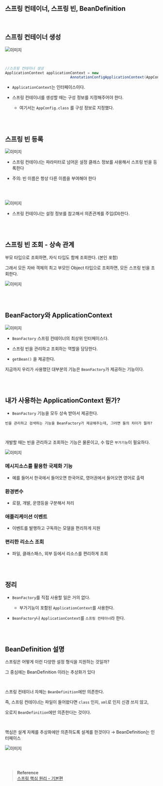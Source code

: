 ## 스프링 컨테이너, 스프링 빈, BeanDefinition

<br/>

## 스프링 컨테이너 생성

![이미지](/programming/img/입문30.PNG)

<br/>


```java
//스프링 컨테이너 생성
ApplicationContext applicationContext = new 
                              AnnotationConfigApplicationContext(AppConfig.class);
```

- `ApplicationContext`는 인터페이스이다.

- 스프링 컨테이너를 생성할 때는 구성 정보를 지정해주어야 한다.

    - 여기서는 `AppConfig.class` 를 구성 정보로 지정했다.

<br/><br/>

## 스프링 빈 등록

![이미지](/programming/img/입문31.PNG)

- 스프링 컨테이너는 파라미터로 넘어온 설정 클래스 정보를 사용해서 스프링 빈을 등록한다

- 주의: 빈 이름은 항상 다른 이름을 부여해야 한다

<br/><br/>

![이미지](/programming/img/입문32.PNG)

- 스프링 컨테이너는 설정 정보를 참고해서 의존관계를 주입(DI)한다.

<br/><br/>

## 스프링 빈 조회 - 상속 관계

부모 타입으로 조회하면, 자식 타입도 함께 조회한다. (본인 포함)

그래서 모든 자바 객체의 최고 부모인 Object 타입으로 조회하면, 모든 스프링 빈을 조회한다.

![이미지](/programming/img/입문33.PNG)

<br/><br/>

## BeanFactory와 ApplicationContext

![이미지](/programming/img/입문34.PNG)

- `BeanFactory` 스프링 컨테이너의 최상위 인터페이스다.

- 스프링 빈을 관리하고 조회하는 역할을 담당한다.
- `getBean()` 을 제공한다.

지금까지 우리가 사용했던 대부분의 기능은 `BeanFactory`가 제공하는 기능이다.

<br/><br/>

## 내가 사용하는 ApplicationContext 뭔가?

- `BeanFactory` 기능을 모두 상속 받아서 제공한다.

```
빈을 관리하고 검색하는 기능을 BeanFactory가 제공해주는데, 그러면 둘의 차이가 뭘까?
```

<br/>

개발할 때는 빈을 관리하고 조회하는 기능은 물론이고, 수 많은 `부가기능`이 필요하다.

![이미지](/programming/img/입문35.PNG)

### 메시지소스를 활용한 국제화 기능

- 예를 들어서 한국에서 들어오면 한국어로, 영어권에서 들어오면 영어로 출력

### 환경변수

- 로컬, 개발, 운영등을 구분해서 처리

### 애플리케이션 이벤트

- 이벤트를 발행하고 구독하는 모델을 편리하게 지원

### 편리한 리소스 조회

- 파일, 클래스패스, 외부 등에서 리소스를 편리하게 조회

<br/><br/>

## 정리

- `BeanFactory`를 직접 사용할 일은 거의 없다.

    - 부가기능이 포함된 `ApplicationContext`를 사용한다.

- `BeanFactory`나 `ApplicationContext`를 `스프링 컨테이너`라 한다.

<br/><br/>

## BeanDefinition 설명

스프링은 어떻게 이런 다양한 설정 형식을 지원하는 것일까? 

그 중심에는 BeanDefinition 이라는 추상화가 있다

<br/>

스프링 컨테이너 자체는 `BeanDefinition`에만 의존한다.

즉, 스프링 컨테이너는 파일이 들어왔다면 `class` 인지, `xml`로 인지 신경 쓰지 않고, 

오로지 `BeanDefinition`에만 의존한다는 것이다.

<br/>

핵심은 설계 자체를 추상화에만 의존하도록 설계를 한것이다 → BeanDefinition는 인터페이스

![이미지](/programming/img/입문36.PNG)


<br/><br/>


>**Reference** <br/>[스프링 핵심 원리 - 기본편](https://www.inflearn.com/course/%EC%8A%A4%ED%94%84%EB%A7%81-%ED%95%B5%EC%8B%AC-%EC%9B%90%EB%A6%AC-%EA%B8%B0%EB%B3%B8%ED%8E%B8?utm_source=google&utm_medium=cpc&utm_campaign=04.general_backend&utm_content=spring&utm_term=%EC%8A%A4%ED%94%84%EB%A7%81%20%EC%9E%85%EB%AC%B8&gclid=CjwKCAiAjPyfBhBMEiwAB2CCImohok2YrQ2tRdhqfr3cZvKqkIJOHUJ36u6s1-7C9X1gzZIapTvOtxoCangQAvD_BwE)

